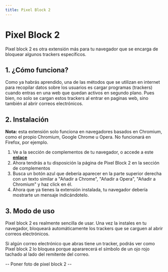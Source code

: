 ```yaml
---
title: Pixel Block 2
---
```

# Pixel Block 2

Pixel block 2 es otra extensión más para tu navegador que se encarga de bloquear algunos trackers específicos.

## 1. ¿Cómo funciona?

Como ya habrás aprendido, una de las métodos que se utilizan en internet para recopilar datos sobre los usuarios es cargar programas (trackers) cuando entras en una web que quedan activos en segundo plano.
Pues bien, no solo se cargan estos trackers al entrar en paginas web, sino también al abrir correos electrónicos.

## 2. Instalación

  **Nota:** esta extensión solo funciona en navegadores basados en Chromium, como el propio Chromium, Google Chrome u Opera. No funcionará en Firefox, por ejemplo. 
  
  1. Ve a la sección de complementos de tu navegador, o accede a este **[enlace]( https://chrome.google.com/webstore/detail/pixelblock-2/eaheehidcidghlmmpdogfhgmibpelndm )**
  2. Ahora tendrás a tu disposición la página de Pixel Block 2 en la sección de complementos
  3. Busca un botón azul que debería aparecer en la parte superior derecha con un texto similar a "Añadir a Chrome", "Añadir a Opera", "Añadir a Chromium" y haz click en él.
  4. Ahora que ya tienes la extensión instalada, tu navegador debería mostrarte un mensaje indicándotelo.
  
## 3. Modo de uso

Pixel block 2 es realmente sencilla de usar. Una vez la instales en tu navegador, bloqueará automáticamente los trackers que se carguen al abrir correos electrónicos.

Si algún correo electrónico que abras tiene un tracker, podrás ver como Pixel block 2 lo bloquea porque apararecerá el símbolo de un ojo rojo tachado al lado del remitente del correo.
  
-- Poner foto de pixel block 2 -- 





